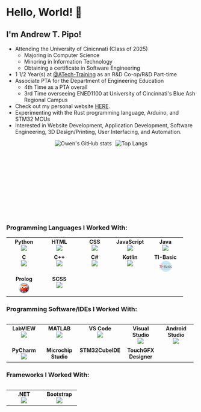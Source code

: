 # Hello, World! 👋

<!--
**PipoAT/PipoAT** is a ✨ _special_ ✨ repository because its `README.md` (this file) appears on your GitHub profile.

Here are some ideas to get you started:

- 🔭 I’m currently working on ...
- 🌱 I’m currently learning ...
- 👯 I’m looking to collaborate on ...
- 🤔 I’m looking for help with ...
- 💬 Ask me about ...
- 📫 How to reach me: ...
- 😄 Pronouns: ...
- ⚡ Fun fact: ...
-->

## I'm Andrew T. Pipo!
- Attending the University of Cinicnnati (Class of 2025)
    - Majoring in Computer Science
    - Minoring in Information Technology
    - Obtaining a certificate in Software Engineering
- 1 1/2 Year(s) at [@ATech-Training](https://github.com/ATech-Training) as an R&D Co-op/R&D Part-time
- Associate PTA for the Department of Engineering Education
    - 4th Time as a PTA overall
    - 3rd Time overseeing ENED1100 at University of Cincinnati's Blue Ash Regional Campus
- Check out my personal website [HERE](https://pipoat.github.io).
- Experimenting with the Rust programming language, Arduino, and STM32 MCUs
- Interested in Website Development, Application Development, Software Engineering, 3D Design/Printing, User Interfacing, and Automation.


<div style="display: flex; justify-content: center; gap: 10px;">
  <img src="https://github-readme-stats.vercel.app/api?username=PipoAT&show_icons=true&theme=radical&hide_rank=true" alt="Owen's GitHub stats" style="height: 200px;" />
  <img src="https://github-readme-stats.vercel.app/api/top-langs/?username=PipoAT&layout=compact&theme=radical" alt="Top Langs" style="height: 200px;" />
</div>

### Programming Languages I Worked With:
<table width="320px">
    <tbody>
        <tr valign="top">
            <td width="80px" align="center">
            <span><strong>Python</strong></span><br>
            <img height="32px" src="https://cdn.jsdelivr.net/gh/devicons/devicon/icons/python/python-original.svg">
            </td>
            <td width="80px" align="center">
            <span><strong>HTML</strong></span><br>
            <img height="32px" src="https://cdn.jsdelivr.net/gh/devicons/devicon/icons/html5/html5-original.svg">
            </td>
            <td width="80px" align="center">
            <span><strong>CSS</strong></span><br>
            <img height="32px" src="https://cdn.jsdelivr.net/gh/devicons/devicon/icons/css3/css3-original.svg" />
            </td>
            <td width="80px" align="center">
            <span><strong>JavaScript</strong></span><br>
            <img height="32px" src="https://cdn.jsdelivr.net/gh/devicons/devicon/icons/javascript/javascript-original.svg" />
            </td>
            <td width="80px" align="center">
            <span><strong>Java</strong></span><br>          
            <img height="32px" src="https://cdn.jsdelivr.net/gh/devicons/devicon/icons/java/java-original.svg" />
            </td>
        </tr>
        <tr valign="top">
            <td width="80px" align="center">
            <span><strong>C</strong></span><br>
            <img height="32px" src="https://cdn.jsdelivr.net/gh/devicons/devicon/icons/c/c-original.svg" />
            </td>
            <td width="80px" align="center">
            <span><strong>C++</strong></span><br>
            <img height="32px" src="https://cdn.jsdelivr.net/gh/devicons/devicon/icons/cplusplus/cplusplus-original.svg" />
            </td>
            <td width="80px" align="center">
            <span><strong>C#</strong></span><br>
            <img height="32px" src="https://cdn.jsdelivr.net/gh/devicons/devicon/icons/csharp/csharp-original.svg" />
            </td>
            <td width="80px" align="center">
            <span><strong>Kotlin</strong></span><br>
            <img height="32px" src="https://cdn.jsdelivr.net/gh/devicons/devicon/icons/kotlin/kotlin-original.svg" />
            </td>
            <td width="80px" align="center">
            <span><strong>TI-Basic</strong></span><br>
            <img height="32px" src="TIBASICLOGO.png" />
            </td>
        </tr>
        <tr valign="top">
            <td width="80px" align="center">
            <span><strong>Prolog</strong></span><br>
            <img height="32px" src="PROLOGICON.png" />
            </td>
            <td width="80px" align="center">
            <span><strong>SCSS</strong></span><br>
            <img height="32px" src="https://cdn.jsdelivr.net/gh/devicons/devicon@latest/icons/sass/sass-original.svg" />
            </td>
        </tr>
    </tbody>
</table>

### Programming Software/IDEs I Worked With:
<table width="320px">
<table>
<tbody>
        <tr valign="top">
            <td width="80px" align="center">
            <span><strong>LabVIEW</strong></span><br>
            <img height="32px" src="https://cdn.jsdelivr.net/gh/devicons/devicon/icons/labview/labview-original.svg" />
            </td>
            <td width="80px" align="center">
            <span><strong>MATLAB</strong></span><br>
            <img height="32px" src="https://cdn.jsdelivr.net/gh/devicons/devicon/icons/matlab/matlab-original.svg" />
            </td>
            <td width="80px" align="center">
            <span><strong>VS Code</strong></span><br>
            <img height="32px" src="https://cdn.jsdelivr.net/gh/devicons/devicon/icons/vscode/vscode-original.svg" />
            </td>
            <td width="80px" align="center">
            <span><strong>Visual Studio</strong></span><br>
            <img height="32px" src="https://cdn.jsdelivr.net/gh/devicons/devicon/icons/visualstudio/visualstudio-plain.svg" />
            </td>
            <td width="80px" align="center">
            <span><strong>Android Studio</strong></span><br>
            <img height="32px" src="https://cdn.jsdelivr.net/gh/devicons/devicon/icons/androidstudio/androidstudio-original.svg" />
            </td>
        </tr>
        <tr valign="top">
            <td width="80px" align="center">
            <span><strong>PyCharm</strong></span><br>
            <img height="32px" src="https://cdn.jsdelivr.net/gh/devicons/devicon@latest/icons/pycharm/pycharm-original.svg" />
            </td>
            <td width="80px" align="center">
            <span><strong>Microchip Studio</strong></span><br>
<!--             <img height="32px" src="https://cdn.jsdelivr.net/gh/devicons/devicon@latest/icons/pycharm/pycharm-original.svg" /> -->
            </td>
            <td width="80px" align="center">
            <span><strong>STM32CubeIDE</strong></span><br>
<!--             <img height="32px" src="https://cdn.jsdelivr.net/gh/devicons/devicon@latest/icons/pycharm/pycharm-original.svg" /> -->
            </td>
            <td width="80px" align="center">
            <span><strong>TouchGFX Designer</strong></span><br>
<!--             <img height="32px" src="https://cdn.jsdelivr.net/gh/devicons/devicon@latest/icons/pycharm/pycharm-original.svg" /> -->
            </td>
        </tr>
</tbody>
</table>
          
### Frameworks I Worked With:
<table width="320px">
<table>
<tbody>
        <tr valign="top">
            <td width="80px" align="center">
            <span><strong>.NET</strong></span><br>
            <img height="32px" src="https://cdn.jsdelivr.net/gh/devicons/devicon/icons/dotnetcore/dotnetcore-original.svg" />
            </td>
            <td width="80px" align="center">
            <span><strong>Bootstrap</strong></span><br>
            <img height="32px" src="https://cdn.jsdelivr.net/gh/devicons/devicon/icons/bootstrap/bootstrap-original.svg" />
            </td>
        </tr>
</tbody>
</table>
